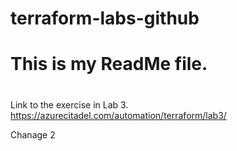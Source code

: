 # terraform-labs-github
#
# This is my ReadMe file.
#
Link to the exercise in Lab 3.  https://azurecitadel.com/automation/terraform/lab3/


Chanage 2
